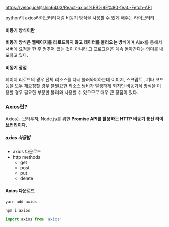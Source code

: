 https://velog.io/@shin6403/React-axios%EB%9E%80-feat.-Fetch-API

python의 axios라이브러리처럼 비동기 방식을 사용할 수 있게 해주는 라이브러리

#### 비동기 방식이란
**비동기 방식은 웹페이지를 리로드하지 않고 데이터를 불러오는 방식**이며,Ajax를 통해서 서버에 요청을 한 후 멈추어 있는 것이 아니라 그 프로그램은 계속 돌아간다는 의미를 내포하고 있다.

#### 비동기 장점
페이지 리로드의 경우 전체 리소스를 다시 불러와야하는데 이미지, 스크립트 , 기타 코드등을 모두 재요청할 경우 불필요한 리소스 낭비가 발생하게 되지만 비동기식 방식을 이용할 경우 필요한 부분만 불러와 사용할 수 있으므로 매우 큰 장점이 있다.

### Axios란?
Axios는 브라우저, Node.js를 위한 **Promise API를 활용하는 HTTP 비동기 통신 라이브러리이다.**

##### axios 사용법
- axios 다운로드
- http methods
	- get
	- post
	- put
	- delete

#### Axios 다운로드
```
yarn add axios

npm i axios
```

```js
import axios from 'axios'
```